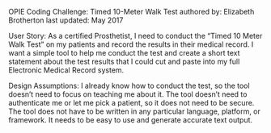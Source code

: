 OPIE Coding Challenge: Timed 10-Meter Walk Test
authored by: Elizabeth Brotherton
last updated: May 2017

User Story:
As a certified Prosthetist, I need to conduct the “Timed 10 Meter Walk Test” on my patients and record the results in their medical record. I want a simple tool to help me conduct the test and create a short text statement about the test results that I could cut and paste into my full Electronic Medical Record system.

Design Assumptions:
I already know how to conduct the test, so the tool doesn’t need to focus on teaching me about it. The tool doesn’t need to authenticate me or let me pick a patient, so it does not need to be secure. The tool does not have to be written in any particular language, platform, or framework. It needs to be easy to use and generate accurate text output.
